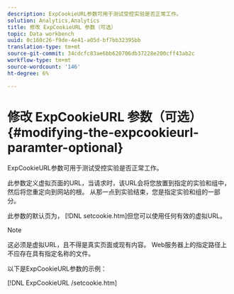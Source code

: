 ```yaml
---
description: ExpCookieURL参数可用于测试受控实验是否正常工作。
solution: Analytics,Analytics
title: 修改 ExpCookieURL 参数（可选）
topic: Data workbench
uuid: 0c160c26-f9de-4e41-a05d-bf7bb32395bb
translation-type: tm+mt
source-git-commit: 34cdcfc83ae6bb620706db37228e200cff43ab2c
workflow-type: tm+mt
source-wordcount: '146'
ht-degree: 6%

---
```



# 修改 ExpCookieURL 参数（可选）{#modifying-the-expcookieurl-paramter-optional}

ExpCookieURL参数可用于测试受控实验是否正常工作。

此参数定义虚拟页面的URL，当请求时，该URL会将您放置到指定的实验和组中，然后将您重定向到网站的根。 从那一点到实验结束，您是指定实验和组的一部分。

此参数的默认页为， [!DNL setcookie.htm]但您可以使用任何有效的虚拟URL。

>[!NOTE]
>
>这必须是虚拟URL，且不得是真实页面或现有内容。 Web服务器上的指定路径上不应存在具有指定名称的文件。

以下是ExpCookieURL参数的示例：

[!DNL ExpCookieURL /setcookie.htm]
